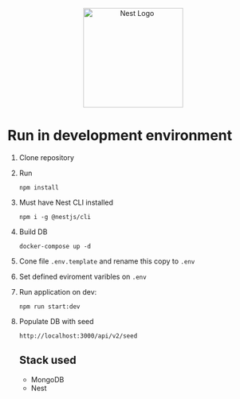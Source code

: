 <p align="center">
  <a href="http://nestjs.com/" target="blank"><img src="https://nestjs.com/img/logo-small.svg" width="200" alt="Nest Logo" /></a>
</p>

# Run in development environment

1. Clone repository
2. Run
    
   ```
   npm install
   ```
3. Must have Nest CLI installed
   
   ```
   npm i -g @nestjs/cli
   ```
4. Build DB
   
   ```
   docker-compose up -d
   ```

5. Cone file ```.env.template``` and rename this copy to ```.env```

6. Set defined eviroment varibles on ```.env```

7. Run application on dev:

   ```
   npm run start:dev
   ```

8. Populate DB with seed
   ```
   http://localhost:3000/api/v2/seed
   ```

   ## Stack used
   * MongoDB
   * Nest